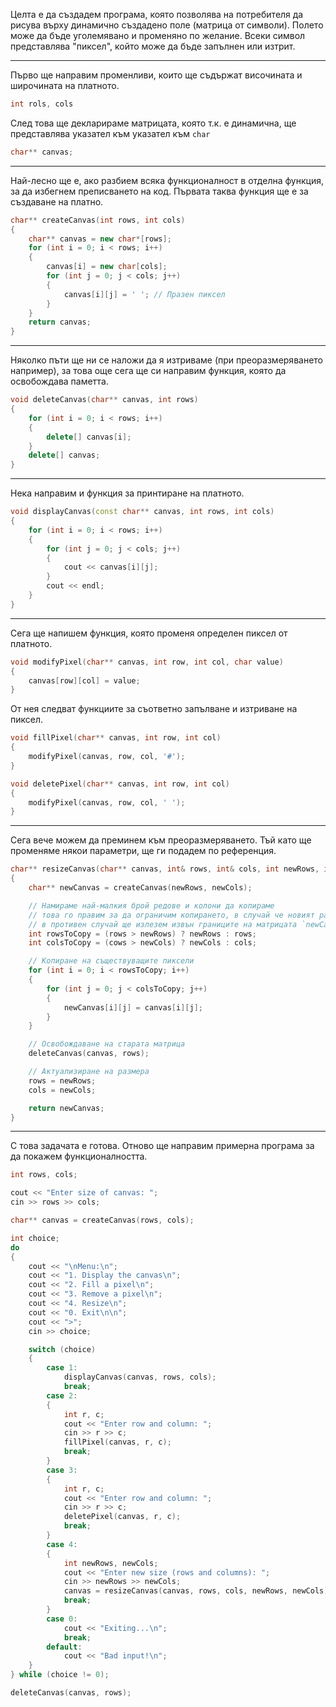 Целта е да създадем програма, която позволява на потребителя да рисува върху динамично създадено поле (матрица от символи). Полето може да бъде уголемявано и променяно по желание. Всеки символ представлява "пиксел", който може да бъде запълнен или изтрит.

---

Първо ще направим променливи, които ще съдържат височината и широчината на платното.
```cpp
int rols, cols
```

След това ще декларираме матрицата, която т.к. е динамична, ще представлява указател към указател към `char`
```cpp
char** canvas;
```

---

Най-лесно ще е, ако разбием всяка функционалност в отделна функция, за да избегнем преписването на код. Първата таква функция ще е за създаване на платно.

```cpp
char** createCanvas(int rows, int cols)
{
    char** canvas = new char*[rows];
    for (int i = 0; i < rows; i++)
    {
        canvas[i] = new char[cols];
        for (int j = 0; j < cols; j++)
        {
            canvas[i][j] = ' '; // Празен пиксел
        }
    }
    return canvas;
}
```

---

Няколко пъти ще ни се наложи да я изтриваме (при преоразмеряването например), за това още сега ще си направим функция, която да освобождава паметта.

```cpp
void deleteCanvas(char** canvas, int rows)
{
    for (int i = 0; i < rows; i++) 
    {
        delete[] canvas[i];
    }
    delete[] canvas;
}
```

---


Нека направим и функция за принтиране на платното.

```cpp
void displayCanvas(const char** canvas, int rows, int cols)
{
    for (int i = 0; i < rows; i++)
    {
        for (int j = 0; j < cols; j++) 
        {
            cout << canvas[i][j];
        }
        cout << endl;
    }
}
```

---

Сега ще напишем функция, която променя определен пиксел от платното.

```cpp
void modifyPixel(char** canvas, int row, int col, char value)
{
    canvas[row][col] = value;
}
```

От нея следват функциите за съответно запълване и изтриване на пиксел.

```cpp
void fillPixel(char** canvas, int row, int col)
{
    modifyPixel(canvas, row, col, '#');
}
```

```cpp
void deletePixel(char** canvas, int row, int col)
{
    modifyPixel(canvas, row, col, ' ');
}
```

---

Сега вече можем да преминем към преоразмеряването. Тъй като ще променяме някои параметри, ще ги подадем по референция.

```cpp
char** resizeCanvas(char** canvas, int& rows, int& cols, int newRows, int newCols) 
{
    char** newCanvas = createCanvas(newRows, newCols);

    // Намираме най-малкия брой редове и колони да копираме
    // това го правим за да ограничим копирането, в случай че новият размер е по-малък
    // в противен случай ще излезем извън границите на матрицата `newCanvas`
    int rowsToCopy = (rows > newRows) ? newRows : rows;
    int colsToCopy = (cows > newCols) ? newCols : cols;

    // Копиране на съществуващите пиксели
    for (int i = 0; i < rowsToCopy; i++) 
    {
        for (int j = 0; j < colsToCopy; j++) 
        {
            newCanvas[i][j] = canvas[i][j];
        }
    }

    // Освобождаване на старата матрица
    deleteCanvas(canvas, rows);

    // Актуализиране на размера
    rows = newRows;
    cols = newCols;

    return newCanvas;
}
```

---

С това задачата е готова. Отново ще направим примерна програма за да покажем функционалността.

```cpp
int rows, cols;

cout << "Enter size of canvas: ";
cin >> rows >> cols;

char** canvas = createCanvas(rows, cols);

int choice;
do 
{
    cout << "\nMenu:\n";
    cout << "1. Display the canvas\n";
    cout << "2. Fill a pixel\n";
    cout << "3. Remove a pixel\n";
    cout << "4. Resize\n";
    cout << "0. Exit\n\n";
    cout << ">";
    cin >> choice;

    switch (choice) 
    {
        case 1:
            displayCanvas(canvas, rows, cols);
            break;
        case 2: 
        {
            int r, c;
            cout << "Enter row and column: ";
            cin >> r >> c;
            fillPixel(canvas, r, c);
            break;
        }
        case 3: 
        {
            int r, c;
            cout << "Enter row and column: ";
            cin >> r >> c;
            deletePixel(canvas, r, c);
            break;
        }
        case 4: 
        {
            int newRows, newCols;
            cout << "Enter new size (rows and columns): ";
            cin >> newRows >> newCols;
            canvas = resizeCanvas(canvas, rows, cols, newRows, newCols);
            break;
        }
        case 0:
            cout << "Exiting...\n";
            break;
        default:
            cout << "Bad input!\n";
    }
} while (choice != 0);

deleteCanvas(canvas, rows);
```